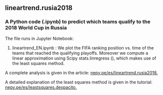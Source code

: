 ## lineartrend.rusia2018
### A Python code (.ipynb) to predict which teams qualify to the 2018 World Cup in Russia

The file runs in Jupyter Notebook: 

1. lineartrend_EN.ipynb : We plot the FIFA ranking position vs. time of the teams that reached the qualifying playoffs. Moreover we compute a linear approximation using Scipy stats.linregress (), which makes use of the least squares method.

A complete analysis is given in the article: [nepy.pe/es/lineartrend.rusia2018.](http://www.nepy.pe/en/education/linear-trends-to-predict-the-results-of-the-world-cup-qualification-play-offs/) 

A detailed explanation of the least squares method is given in the tutorial: [nepy.pe/es/leastsquares.despacito.](http://www.nepy.pe/en/tutorial/least-squares-method/) 

